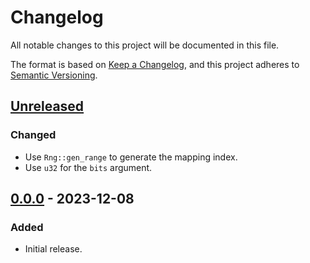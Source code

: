 # Changelog

All notable changes to this project will be documented in this file.

The format is based on [Keep a Changelog](https://keepachangelog.com/en/1.0.0/),
and this project adheres to [Semantic Versioning](https://semver.org/spec/v2.0.0.html).

## [Unreleased]

### Changed

- Use `Rng::gen_range` to generate the mapping index.
- Use `u32` for the `bits` argument.

## [0.0.0] - 2023-12-08

### Added

- Initial release.

[Unreleased]: https://github.com/ventaquil/rand-bits/compare/v0.0.0...HEAD
[0.0.0]: https://github.com/ventaquil/rand-bits/releases/tag/v0.0.0
